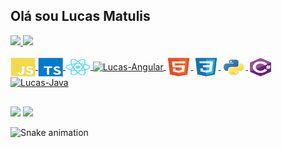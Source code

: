 ## Olá sou Lucas Matulis

<div>
  <a href="https://www.linkedin.com/in/lucas-matulis-2965a6248/">
  <img height="150em" src="https://github-readme-stats.vercel.app/api?username=LucasMatulis&show_icons=true&theme=dark"/>
  <img height="150em" src="https://github-readme-stats.vercel.app/api/top-langs/?username=LucasMatulis&layout=compact&langs_count=7&theme=dark"/>
</div>

<div style="display: inline_block"><br>
  <img align="center" alt="Lucas-Js" height="30" width="40" src="https://raw.githubusercontent.com/devicons/devicon/master/icons/javascript/javascript-plain.svg">
  <img align="center" alt="Lucas-Ts" height="30" width="40" src="https://raw.githubusercontent.com/devicons/devicon/master/icons/typescript/typescript-plain.svg">
  <img align="center" alt="Lucas-React" height="30" width="40" src="https://raw.githubusercontent.com/devicons/devicon/master/icons/react/react-original.svg">
  <img align="center" alt="Lucas-Angular" height="30" width="40" src="https://github.com/xandemon/developer-icons/blob/main/icons/angular.svg">
  <img align="center" alt="Lucas-HTML" height="30" width="40" src="https://raw.githubusercontent.com/devicons/devicon/master/icons/html5/html5-original.svg">
  <img align="center" alt="Lucas-CSS" height="30" width="40" src="https://raw.githubusercontent.com/devicons/devicon/master/icons/css3/css3-original.svg">
  <img align="center" alt="Lucas-Python" height="30" width="40" src="https://raw.githubusercontent.com/devicons/devicon/master/icons/python/python-original.svg">
  <img align="center" alt="Lucas-Csharp" height="30" width="40" src="https://raw.githubusercontent.com/devicons/devicon/master/icons/csharp/csharp-original.svg">
  <img align="center" alt="Lucas-Java" height="30" width="40" src="https://github.com/xandemon/developer-icons/blob/main/icons/java.svg">
</div>
  
  ##
 
<div> 
  <a href="https://www.instagram.com/lucasmatulis/" target="_blank"><img src="https://img.shields.io/badge/-Instagram-%23E4405F?style=for-the-badge&logo=instagram&logoColor=white" target="_blank"></a>
  <a href="https://www.linkedin.com/in/lucas-matulis-2965a6248/" target="_blank"><img src="https://img.shields.io/badge/-LinkedIn-%230077B5?style=for-the-badge&logo=linkedin&logoColor=white" target="_blank"></a> 
  
</div>

![Snake animation](https://github.com/LucasMatulis/LucasMatulis/blob/output/github-contribution-grid-snake2.svg)
